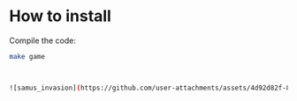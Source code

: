 # How to install

Compile the code:

```bash
make game



![samus_invasion](https://github.com/user-attachments/assets/4d92d82f-8124-421f-a547-138b22a2f557)
